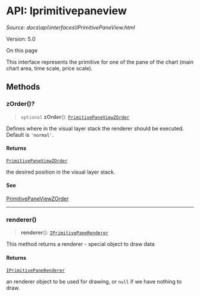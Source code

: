 # API: Iprimitivepaneview

*Source: docs\api\interfaces\IPrimitivePaneView.html*

Version: 5.0

On this page

This interface represents the primitive for one of the pane of the chart (main chart area, time scale, price scale).

## Methods[​](IPrimitivePaneView.html#methods "Direct link to Methods")

### zOrder()?[​](IPrimitivePaneView.html#zorder "Direct link to zOrder\(\)?")

> `optional` **zOrder**(): [`PrimitivePaneViewZOrder`](../type-aliases/PrimitivePaneViewZOrder.md)

Defines where in the visual layer stack the renderer should be executed. Default is `'normal'`.

#### Returns[​](IPrimitivePaneView.html#returns "Direct link to Returns")

[`PrimitivePaneViewZOrder`](../type-aliases/PrimitivePaneViewZOrder.md)

the desired position in the visual layer stack.

#### See[​](IPrimitivePaneView.html#see "Direct link to See")

[PrimitivePaneViewZOrder](../type-aliases/PrimitivePaneViewZOrder.md)

* * *

### renderer()[​](IPrimitivePaneView.html#renderer "Direct link to renderer\(\)")

> **renderer**(): [`IPrimitivePaneRenderer`](IPrimitivePaneRenderer.md)

This method returns a renderer - special object to draw data

#### Returns[​](IPrimitivePaneView.html#returns-1 "Direct link to Returns")

[`IPrimitivePaneRenderer`](IPrimitivePaneRenderer.md)

an renderer object to be used for drawing, or `null` if we have nothing to draw.
